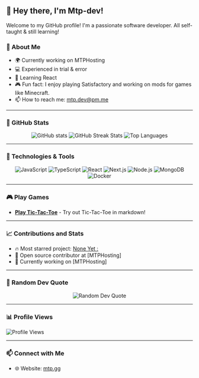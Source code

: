 ## 👋 Hey there, I'm Mtp-dev!

Welcome to my GitHub profile! I'm a passionate software developer. All self-taught & still learning!

### 🚀 About Me
- 🌍 Currently working on MTPHosting
- 💻 Experienced in trial & error
- 🌱 Learning React
- 🎮 Fun fact: I enjoy playing Satisfactory and working on mods for games like Minecraft.
- 📫 How to reach me: mtp.dev@pm.me

---

### 💼 GitHub Stats

<p align="center">
  <img src="https://github-readme-stats.vercel.app/api?username=Mtp-dev&show_icons=true&theme=radical" alt="GitHub stats" />
  <img src="https://github-readme-streak-stats.herokuapp.com/?user=Mtp-dev&theme=radical" alt="GitHub Streak Stats" />
  <img src="https://github-readme-stats.vercel.app/api/top-langs/?username=Mtp-dev&layout=compact&theme=radical" alt="Top Languages" />
</p>

---

### 🔧 Technologies & Tools
<p align="center">
  <img alt="JavaScript" src="https://img.shields.io/badge/-JavaScript-F7DF1E?style=flat-square&logo=javascript&logoColor=black" />
  <img alt="TypeScript" src="https://img.shields.io/badge/-TypeScript-007ACC?style=flat-square&logo=typescript&logoColor=white" />
  <img alt="React" src="https://img.shields.io/badge/-React-61DAFB?style=flat-square&logo=react&logoColor=black" />
  <img alt="Next.js" src="https://img.shields.io/badge/-Next.js-000000?style=flat-square&logo=next.js&logoColor=white" />
  <img alt="Node.js" src="https://img.shields.io/badge/-Node.js-339933?style=flat-square&logo=node.js&logoColor=white" />
  <img alt="MongoDB" src="https://img.shields.io/badge/-MongoDB-47A248?style=flat-square&logo=mongodb&logoColor=white" />
  <img alt="Docker" src="https://img.shields.io/badge/-Docker-2496ED?style=flat-square&logo=docker&logoColor=white" />
</p>

---

### 🎮 Play Games

- **[Play Tic-Tac-Toe](https://github.com/Mtp-dev/tic-tac-toe)** - Try out Tic-Tac-Toe in markdown!

---

### 📈 Contributions and Stats

- 🔥 Most starred project: [None Yet :](https://github.com/Mtp-dev)
- 🚀 Open source contributor at [MTPHosting]
- 💼 Currently working on [MTPHosting]

---

### 🎨 Random Dev Quote

<p align="center">
  <img src="https://quotes-github-readme.vercel.app/api?type=horizontal&theme=radical" alt="Random Dev Quote" />
</p>

---

### 📊 Profile Views

![Profile Views](https://komarev.com/ghpvc/?username=Mtp-dev&color=green)

---

### 📫 Connect with Me

- 🌐 Website: [mtp.gg](https://mtp.gg)

